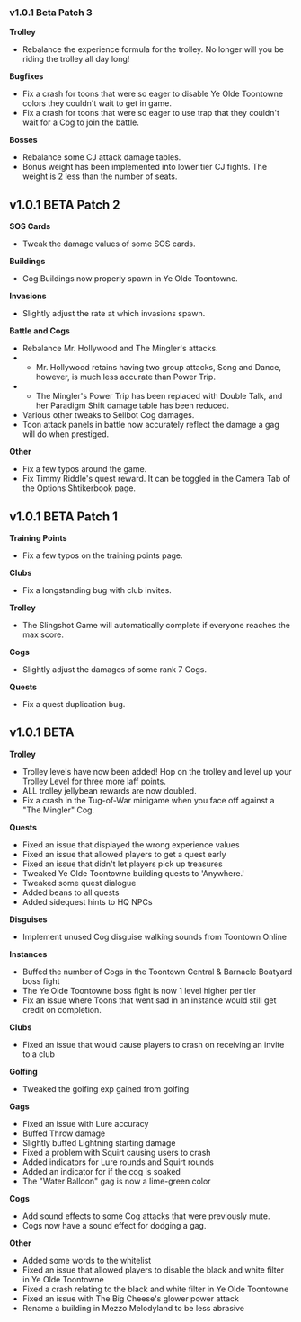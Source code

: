 ### v1.0.1 Beta Patch 3
**Trolley**
- Rebalance the experience formula for the trolley. No longer will you be riding the trolley all day long!

**Bugfixes**
- Fix a crash for toons that were so eager to disable Ye Olde Toontowne colors they couldn't wait to get in game.
- Fix a crash for toons that were so eager to use trap that they couldn't wait for a Cog to join the battle.

**Bosses**
- Rebalance some CJ attack damage tables.
- Bonus weight has been implemented into lower tier CJ fights. The weight is 2 less than the number of seats.

## v1.0.1 BETA Patch 2
**SOS Cards**
- Tweak the damage values of some SOS cards.

**Buildings**
- Cog Buildings now properly spawn in Ye Olde Toontowne.

**Invasions**
- Slightly adjust the rate at which invasions spawn.

**Battle and Cogs**
- Rebalance Mr. Hollywood and The Mingler's attacks.
- - Mr. Hollywood retains having two group attacks, Song and Dance, however, is much less accurate than Power Trip.
- - The Mingler's Power Trip has been replaced with Double Talk, and her Paradigm Shift damage table has been reduced.
- Various other tweaks to Sellbot Cog damages.
- Toon attack panels in battle now accurately reflect the damage a gag will do when prestiged.

**Other**
- Fix a few typos around the game.
- Fix Timmy Riddle's quest reward. It can be toggled in the Camera Tab of the Options Shtikerbook page.

## v1.0.1 BETA Patch 1
**Training Points**
- Fix a few typos on the training points page.

**Clubs**
- Fix a longstanding bug with club invites.

**Trolley**
- The Slingshot Game will automatically complete if everyone reaches the max score.

**Cogs**
- Slightly adjust the damages of some rank 7 Cogs.

**Quests**
- Fix a quest duplication bug.

## v1.0.1 BETA
**Trolley**
- Trolley levels have now been added! Hop on the trolley and level up your Trolley Level for three more laff points.
- ALL trolley jellybean rewards are now doubled.
- Fix a crash in the Tug-of-War minigame when you face off against a "The Mingler" Cog.

**Quests**
- Fixed an issue that displayed the wrong experience values
- Fixed an issue that allowed players to get a quest early
- Fixed an issue that didn't let players pick up treasures
- Tweaked Ye Olde Toontowne building quests to 'Anywhere.'
- Tweaked some quest dialogue
- Added beans to all quests
- Added sidequest hints to HQ NPCs

**Disguises**
- Implement unused Cog disguise walking sounds from Toontown Online

**Instances**
- Buffed the number of Cogs in the Toontown Central & Barnacle Boatyard boss fight
- The Ye Olde Toontowne boss fight is now 1 level higher per tier
- Fix an issue where Toons that went sad in an instance would still get credit on completion.

**Clubs**
- Fixed an issue that would cause players to crash on receiving an invite to a club

**Golfing**
- Tweaked the golfing exp gained from golfing

**Gags**
- Fixed an issue with Lure accuracy
- Buffed Throw damage
- Slightly buffed Lightning starting damage
- Fixed a problem with Squirt causing users to crash
- Added indicators for Lure rounds and Squirt rounds
- Added an indicator for if the cog is soaked
- The "Water Balloon" gag is now a lime-green color

**Cogs**
- Add sound effects to some Cog attacks that were previously mute.
- Cogs now have a sound effect for dodging a gag.

**Other**
- Added some words to the whitelist
- Fixed an issue that allowed players to disable the black and white filter in Ye Olde Toontowne
- Fixed a crash relating to the black and white filter in Ye Olde Toontowne
- Fixed an issue with The Big Cheese's glower power attack
- Rename a building in Mezzo Melodyland to be less abrasive
